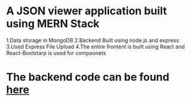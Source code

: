 # A JSON viewer application built using MERN Stack
1.Data storage in MongoDB
2.Backend Built using node.js and express 
3.Used Express File Upload
4.The entire frontent is built using React and React-Bootstarp is used for compaonets 

# The backend code can be found [here](https://github.com/arpit1991dubey/FinancePeerServer)
